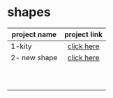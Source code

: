 # shapes

|           project name           | project link  |
| -------------------------------  |:-------------:|
|1-kity                            | [click here](https://github.com/sarahmhd/shape)|
|2- new shape                      | [click here](https://github.com/sarahmhd/Front-End-challenges/tree/main/four-card-feature-section-master)|
|                                  |               |
|                                  |               |
|                                  |               |
|                                  |               |
|                                  |               |
|                                  |               |
|                                  |               |
|                                  |               |
|                                  |               |
|                                  |               |
